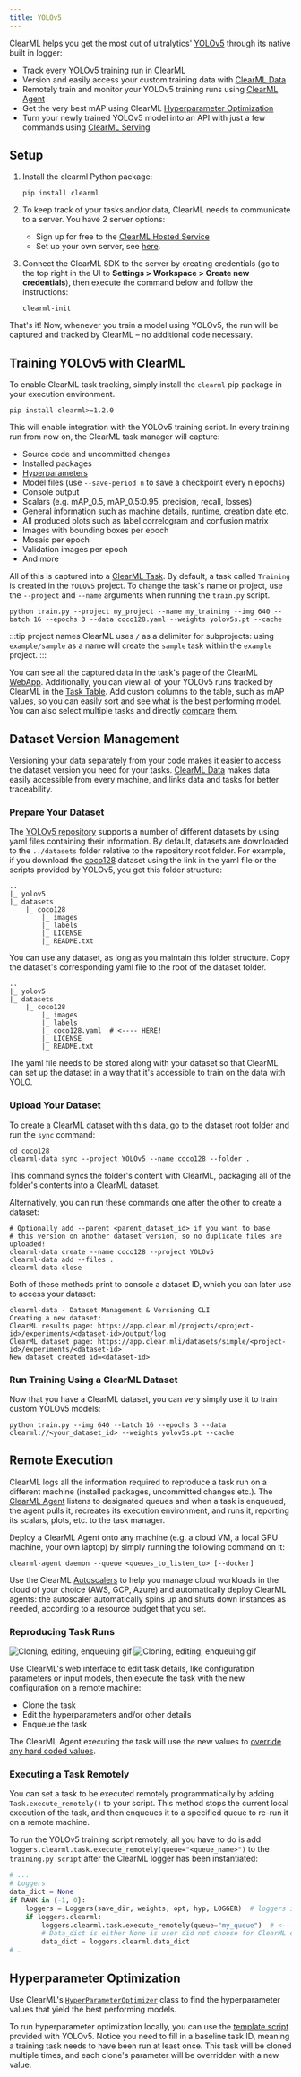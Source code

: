 ```yaml
---
title: YOLOv5
---
```


ClearML helps you get the most out of ultralytics' [YOLOv5](https://github.com/ultralytics/yolov5) through its native 
built in logger:
* Track every YOLOv5 training run in ClearML
* Version and easily access your custom training data with [ClearML Data](../clearml_data/clearml_data.md) 
* Remotely train and monitor your YOLOv5 training runs using [ClearML Agent](../clearml_agent.md)
* Get the very best mAP using ClearML [Hyperparameter Optimization](../getting_started/hpo.md)
* Turn your newly trained YOLOv5 model into an API with just a few commands using [ClearML Serving](../clearml_serving/clearml_serving.md)

## Setup
1. Install the clearml Python package:

   ```commandline
   pip install clearml
   ``` 
   
1. To keep track of your tasks and/or data, ClearML needs to communicate to a server. You have 2 server options:
    * Sign up for free to the [ClearML Hosted Service](https://app.clear.ml/) 
    * Set up your own server, see [here](../deploying_clearml/clearml_server.md).  
1. Connect the ClearML SDK to the server by creating credentials (go to the top right in the UI to **Settings > Workspace > Create new credentials**), 
   then execute the command below and follow the instructions:

   ```commandline
   clearml-init
   ```
    
That's it! Now, whenever you train a model using YOLOv5, the run will be captured and tracked by ClearML – no additional 
code necessary. 
 
## Training YOLOv5 with ClearML 

To enable ClearML task tracking, simply install the `clearml` pip package in your execution environment.

```commandline
pip install clearml>=1.2.0
```

This will enable integration with the YOLOv5 training script. In every training run from now on, the ClearML task 
manager will capture:
* Source code and uncommitted changes
* Installed packages
* [Hyperparameters](../fundamentals/hyperparameters.md)
* Model files (use `--save-period n` to save a checkpoint every n epochs)
* Console output
* Scalars (e.g. mAP_0.5, mAP_0.5:0.95, precision, recall, losses)
* General information such as machine details, runtime, creation date etc.
* All produced plots such as label correlogram and confusion matrix
* Images with bounding boxes per epoch
* Mosaic per epoch
* Validation images per epoch
* And more

All of this is captured into a [ClearML Task](../fundamentals/task.md). By default, a task called `Training` is created 
in the `YOLOv5` project. To change the task's name or project, use the `--project` and `--name` arguments when running 
the `train.py` script. 

```commandline
python train.py --project my_project --name my_training --img 640 --batch 16 --epochs 3 --data coco128.yaml --weights yolov5s.pt --cache
```

:::tip project names 
ClearML uses `/` as a delimiter for subprojects: using `example/sample` as a name will create the `sample` 
task within the `example` project. 
:::

You can see all the captured data in the task's page of the ClearML [WebApp](../webapp/webapp_exp_track_visual.md). 
Additionally, you can view all of your YOLOv5 runs tracked by ClearML in the [Task Table](../webapp/webapp_model_table.md). 
Add custom columns to the table, such as mAP values, so you can easily sort and see what is the best performing model. 
You can also select multiple tasks and directly [compare](../webapp/webapp_exp_comparing.md) them.   

## Dataset Version Management
Versioning your data separately from your code makes it easier to access the dataset version you need for your 
tasks. [ClearML Data](../clearml_data/clearml_data.md) makes data easily accessible from every machine, and links 
data and tasks for better traceability.

### Prepare Your Dataset
The [YOLOv5 repository](https://github.com/ultralytics/yolov5) supports a number of different datasets by using yaml 
files containing their information. By default, datasets are downloaded to the `../datasets` folder relative to the 
repository root folder. For example, if you download the [coco128](https://github.com/ultralytics/yolov5/blob/master/data/coco128.yaml) 
dataset using the link in the yaml file or the scripts provided by YOLOv5, you get this folder structure:

```
..
|_ yolov5
|_ datasets
    |_ coco128
        |_ images
        |_ labels
        |_ LICENSE
        |_ README.txt
```

You can use any dataset, as long as you maintain this folder structure.
Copy the dataset's corresponding yaml file to the root of the dataset folder. 

```
..
|_ yolov5
|_ datasets
    |_ coco128
        |_ images
        |_ labels
        |_ coco128.yaml  # <---- HERE!
        |_ LICENSE
        |_ README.txt
```

The yaml file needs to be stored along with your dataset so that ClearML can set up the dataset in a way that it's 
accessible to train on the data with YOLO.

### Upload Your Dataset
To create a ClearML dataset with this data, go to the dataset root folder and run the `sync` command:

```commandline
cd coco128
clearml-data sync --project YOLOv5 --name coco128 --folder .
```

This command syncs the folder's content with ClearML, packaging all of the folder's contents into a ClearML dataset.

Alternatively, you can run these commands one after the other to create a dataset:

```commandline
# Optionally add --parent <parent_dataset_id> if you want to base
# this version on another dataset version, so no duplicate files are uploaded!
clearml-data create --name coco128 --project YOLOv5
clearml-data add --files .
clearml-data close
```

Both of these methods print to console a dataset ID, which you can later use to access your dataset:

```console
clearml-data - Dataset Management & Versioning CLI
Creating a new dataset:
ClearML results page: https://app.clear.ml/projects/<project-id>/experiments/<dataset-id>/output/log
ClearML dataset page: https://app.clear.mli/datasets/simple/<project-id>/experiments/<dataset-id>
New dataset created id=<dataset-id>
```

### Run Training Using a ClearML Dataset
Now that you have a ClearML dataset, you can very simply use it to train custom YOLOv5 models:

```commandline
python train.py --img 640 --batch 16 --epochs 3 --data clearml://<your_dataset_id> --weights yolov5s.pt --cache
```


## Remote Execution
ClearML logs all the information required to reproduce a task run on a different machine (installed packages, 
uncommitted changes etc.). The [ClearML Agent](../clearml_agent.md) listens to designated queues and when a task is 
enqueued, the agent pulls it, recreates its execution environment, and runs it, reporting its scalars, plots, etc. to the 
task manager.

Deploy a ClearML Agent onto any machine (e.g. a cloud VM, a local GPU machine, your own laptop) by simply running 
the following command on it:

```commandline
clearml-agent daemon --queue <queues_to_listen_to> [--docker]
```

Use the ClearML [Autoscalers](../cloud_autoscaling/autoscaling_overview.md) to help you manage cloud workloads in the 
cloud of your choice (AWS, GCP, Azure) and automatically deploy ClearML agents: the autoscaler automatically spins up 
and shuts down instances as needed, according to a resource budget that you set.


### Reproducing Task Runs

![Cloning, editing, enqueuing gif](../img/gif/integrations_yolov5.gif#light-mode-only)
![Cloning, editing, enqueuing gif](../img/gif/integrations_yolov5_dark.gif#dark-mode-only)

Use ClearML's web interface to edit task details, like configuration parameters or input models, then execute the task 
with the new configuration on a remote machine:
* Clone the task
* Edit the hyperparameters and/or other details 
* Enqueue the task

The ClearML Agent executing the task will use the new values to [override any hard coded values](../clearml_agent.md). 

### Executing a Task Remotely
You can set a task to be executed remotely programmatically by adding `Task.execute_remotely()` to your script. This 
method stops the current local execution of the task, and then enqueues it to a specified queue to re-run it on a remote machine.

To run the YOLOv5 training script remotely, all you have to do is add `loggers.clearml.task.execute_remotely(queue="<queue_name>")` 
to the `training.py script` after the ClearML logger has been instantiated:

```python
# ...
# Loggers
data_dict = None
if RANK in {-1, 0}:
    loggers = Loggers(save_dir, weights, opt, hyp, LOGGER)  # loggers instance
    if loggers.clearml:
        loggers.clearml.task.execute_remotely(queue="my_queue")  # <------ ADD THIS LINE
        # Data_dict is either None is user did not choose for ClearML dataset or is filled in by ClearML
        data_dict = loggers.clearml.data_dict
# …
```

## Hyperparameter Optimization
Use ClearML's [`HyperParameterOptimizer`](../references/sdk/hpo_optimization_hyperparameteroptimizer.md) class to find 
the hyperparameter values that yield the best performing models. 

To run hyperparameter optimization locally, you can use the [template script](https://github.com/ultralytics/yolov5/blob/master/utils/loggers/clearml/hpo.py) 
provided with YOLOv5. Notice you need to fill in a baseline task ID, meaning a training task needs to have been run at 
least once. This task will be cloned multiple times, and each clone's parameter will be overridden with a new value.

